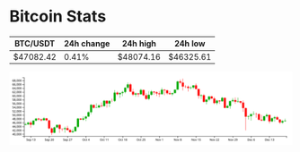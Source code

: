 # Bitcoin Stats

BTC/USDT|24h change|24h high|24h low|
|---|---|---|---|
|$47082.42|0.41%|$48074.16|$46325.61|

<img src="./chart.svg">

